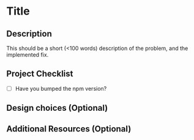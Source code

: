 # Title

## Description

This should be a short (<100 words) description of the problem, and the implemented fix.

## Project Checklist

- [ ] Have you bumped the npm version?

## Design choices (Optional)

## Additional Resources (Optional)
